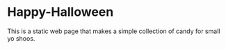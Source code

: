 # Happy-Halloween
 This is a static web page that makes a simple collection of candy for small yo shoos.
